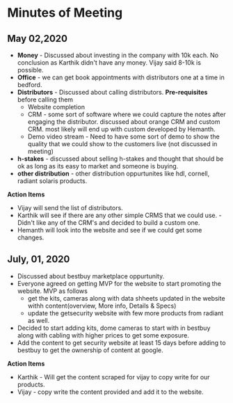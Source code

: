 # Minutes of Meeting

## May 02,2020

* **Money** - Discussed about investing in the company with 10k each. No conclusion as Karthik didn't have any money. Vijay said 8-10k is possible.
* **Office** - we can get book appointments with distributors one at a time in bedford.
* **Distributors** - Discussed about calling distributors. **Pre-requisites** before calling them
  * Website completion
  * CRM - some sort of software where we could capture the notes after engaging the distributor. discussed about orange CRM and custom CRM. most likely will end up with custom developed by Hemanth.
  * Demo video stream - Need to have some sort of demo to show the quality that we could show to the customers live (not discussed in meeting)
* **h-stakes** - discussed about selling h-stakes and thought that should be ok as long as its easy to market and someone is buying.
* **other distribution** - other distribution oppurtunites like hdl, cornell, radiant solaris products.

**Action Items**
* Vijay will send the list of distributors.
* Karthik will see if there are any other simple CRMS that we could use. -  Didn't like any of the CRM's and decided to build a custom one.
* Hemanth will look into the website and see if we could get some changes.

## July, 01, 2020

* Discussed about bestbuy marketplace oppurtunity.
* Everyone agreed on getting MVP for the website to start promoting the website. MVP as follows
  * get the kits, cameras along with data shheets updated in the website withh content(overview, More info, Details & Specs)
  * update the getsecurity website with few more products from radiant as well.
* Decided to start adding kits, dome cameras to start with in bestbuy along with cabling with higher prices to get some exposure.
* Add the content to get security website at least 15 days before adding to bestbuy to get the ownership of content at google.

**Action Items**
* Karthik - Will get the content scraped for vijay to copy write for our products.
* Vijay - copy write the content provided and add it to the website.
